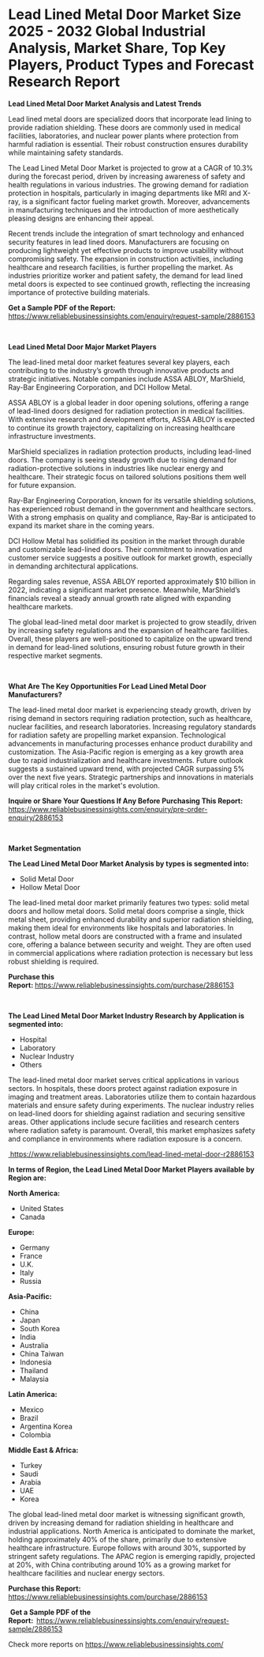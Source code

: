 <p><h1>Lead Lined Metal Door Market Size 2025 - 2032 Global Industrial Analysis, Market Share, Top Key Players, Product Types and Forecast Research Report</h1></p><p><strong>Lead Lined Metal Door Market Analysis and Latest Trends</strong></p>
<p><p>Lead lined metal doors are specialized doors that incorporate lead lining to provide radiation shielding. These doors are commonly used in medical facilities, laboratories, and nuclear power plants where protection from harmful radiation is essential. Their robust construction ensures durability while maintaining safety standards.</p><p>The Lead Lined Metal Door Market is projected to grow at a CAGR of 10.3% during the forecast period, driven by increasing awareness of safety and health regulations in various industries. The growing demand for radiation protection in hospitals, particularly in imaging departments like MRI and X-ray, is a significant factor fueling market growth. Moreover, advancements in manufacturing techniques and the introduction of more aesthetically pleasing designs are enhancing their appeal.</p><p>Recent trends include the integration of smart technology and enhanced security features in lead lined doors. Manufacturers are focusing on producing lightweight yet effective products to improve usability without compromising safety. The expansion in construction activities, including healthcare and research facilities, is further propelling the market. As industries prioritize worker and patient safety, the demand for lead lined metal doors is expected to see continued growth, reflecting the increasing importance of protective building materials.</p></p>
<p><strong>Get a Sample PDF of the Report:&nbsp;</strong> <a href="https://www.reliablebusinessinsights.com/enquiry/request-sample/2886153?utm_campaign=1581&utm_medium=2&utm_source=Github&utm_content=ia&utm_term=13032025&utm_id=lead-lined-metal-door">https://www.reliablebusinessinsights.com/enquiry/request-sample/2886153</a></p>
<p>&nbsp;</p>
<p><strong>Lead Lined Metal Door Major Market Players</strong></p>
<p><p>The lead-lined metal door market features several key players, each contributing to the industry’s growth through innovative products and strategic initiatives. Notable companies include ASSA ABLOY, MarShield, Ray-Bar Engineering Corporation, and DCI Hollow Metal.</p><p>ASSA ABLOY is a global leader in door opening solutions, offering a range of lead-lined doors designed for radiation protection in medical facilities. With extensive research and development efforts, ASSA ABLOY is expected to continue its growth trajectory, capitalizing on increasing healthcare infrastructure investments.</p><p>MarShield specializes in radiation protection products, including lead-lined doors. The company is seeing steady growth due to rising demand for radiation-protective solutions in industries like nuclear energy and healthcare. Their strategic focus on tailored solutions positions them well for future expansion.</p><p>Ray-Bar Engineering Corporation, known for its versatile shielding solutions, has experienced robust demand in the government and healthcare sectors. With a strong emphasis on quality and compliance, Ray-Bar is anticipated to expand its market share in the coming years.</p><p>DCI Hollow Metal has solidified its position in the market through durable and customizable lead-lined doors. Their commitment to innovation and customer service suggests a positive outlook for market growth, especially in demanding architectural applications.</p><p>Regarding sales revenue, ASSA ABLOY reported approximately $10 billion in 2022, indicating a significant market presence. Meanwhile, MarShield’s financials reveal a steady annual growth rate aligned with expanding healthcare markets.</p><p>The global lead-lined metal door market is projected to grow steadily, driven by increasing safety regulations and the expansion of healthcare facilities. Overall, these players are well-positioned to capitalize on the upward trend in demand for lead-lined solutions, ensuring robust future growth in their respective market segments.</p></p>
<p>&nbsp;</p>
<p><strong>What Are The Key Opportunities For Lead Lined Metal Door Manufacturers?</strong></p>
<p><p>The lead-lined metal door market is experiencing steady growth, driven by rising demand in sectors requiring radiation protection, such as healthcare, nuclear facilities, and research laboratories. Increasing regulatory standards for radiation safety are propelling market expansion. Technological advancements in manufacturing processes enhance product durability and customization. The Asia-Pacific region is emerging as a key growth area due to rapid industrialization and healthcare investments. Future outlook suggests a sustained upward trend, with projected CAGR surpassing 5% over the next five years. Strategic partnerships and innovations in materials will play critical roles in the market's evolution.</p></p>
<p><strong>Inquire or Share Your Questions If Any Before Purchasing This Report:</strong> <a href="https://www.reliablebusinessinsights.com/enquiry/pre-order-enquiry/2886153?utm_campaign=1581&utm_medium=2&utm_source=Github&utm_content=ia&utm_term=13032025&utm_id=lead-lined-metal-door">https://www.reliablebusinessinsights.com/enquiry/pre-order-enquiry/2886153</a></p>
<p>&nbsp;</p>
<p><strong>Market Segmentation</strong></p>
<p><strong>The Lead Lined Metal Door Market Analysis by types is segmented into:</strong></p>
<p><ul><li> Solid Metal Door</li><li>Hollow Metal Door </li></ul></p>
<p><p>The lead-lined metal door market primarily features two types: solid metal doors and hollow metal doors. Solid metal doors comprise a single, thick metal sheet, providing enhanced durability and superior radiation shielding, making them ideal for environments like hospitals and laboratories. In contrast, hollow metal doors are constructed with a frame and insulated core, offering a balance between security and weight. They are often used in commercial applications where radiation protection is necessary but less robust shielding is required.</p></p>
<p><strong>Purchase this Report:&nbsp;</strong><a href="https://www.reliablebusinessinsights.com/purchase/2886153?utm_campaign=1581&utm_medium=2&utm_source=Github&utm_content=ia&utm_term=13032025&utm_id=lead-lined-metal-door">https://www.reliablebusinessinsights.com/purchase/2886153</a></p>
<p>&nbsp;</p>
<p><strong>The Lead Lined Metal Door Market Industry Research by Application is segmented into:</strong></p>
<p><ul><li> Hospital</li><li>Laboratory</li><li>Nuclear Industry</li><li>Others </li></ul></p>
<p><p>The lead-lined metal door market serves critical applications in various sectors. In hospitals, these doors protect against radiation exposure in imaging and treatment areas. Laboratories utilize them to contain hazardous materials and ensure safety during experiments. The nuclear industry relies on lead-lined doors for shielding against radiation and securing sensitive areas. Other applications include secure facilities and research centers where radiation safety is paramount. Overall, this market emphasizes safety and compliance in environments where radiation exposure is a concern.</p></p>
<p><a href="https://www.reliablebusinessinsights.com/lead-lined-metal-door-r2886153?utm_campaign=1581&utm_medium=2&utm_source=Github&utm_content=ia&utm_term=13032025&utm_id=lead-lined-metal-door">&nbsp;https://www.reliablebusinessinsights.com/lead-lined-metal-door-r2886153</a></p>
<p><strong>In terms of Region, the Lead Lined Metal Door Market Players available by Region are:</strong></p>
<p>
    <p> <strong> North America: </strong>
        <ul>
            <li>United States</li>
            <li>Canada</li>
        </ul>
        </p> 
    <p> <strong> Europe: </strong>
        <ul>
            <li>Germany</li>
            <li>France</li>
            <li>U.K.</li>
            <li>Italy</li>
            <li>Russia</li>
        </ul>
        </p> 
    <p> <strong> Asia-Pacific: </strong>
        <ul>
            <li>China</li>
            <li>Japan</li>
            <li>South Korea</li>
            <li>India</li>
            <li>Australia</li>
            <li>China Taiwan</li>
            <li>Indonesia</li>
            <li>Thailand</li>
            <li>Malaysia</li>
        </ul>
        </p> 
    <p> <strong> Latin America: </strong>
        <ul>
            <li>Mexico</li>
            <li>Brazil</li>
            <li>Argentina Korea</li>
            <li>Colombia</li>
        </ul>
        </p> 
    <p> <strong> Middle East & Africa: </strong>
        <ul>
            <li>Turkey</li>
            <li>Saudi</li>
            <li>Arabia</li>
            <li>UAE</li>
            <li>Korea</li>
        </ul>
    </p>
    </p>
<p><p>The global lead-lined metal door market is witnessing significant growth, driven by increasing demand for radiation shielding in healthcare and industrial applications. North America is anticipated to dominate the market, holding approximately 40% of the share, primarily due to extensive healthcare infrastructure. Europe follows with around 30%, supported by stringent safety regulations. The APAC region is emerging rapidly, projected at 20%, with China contributing around 10% as a growing market for healthcare facilities and nuclear energy sectors.</p></p>
<p><strong>Purchase this Report: </strong><a href="https://www.reliablebusinessinsights.com/purchase/2886153?utm_campaign=1581&utm_medium=2&utm_source=Github&utm_content=ia&utm_term=13032025&utm_id=lead-lined-metal-door">https://www.reliablebusinessinsights.com/purchase/2886153</a></p>
<p>&nbsp;<strong>Get a Sample PDF of the Report:&nbsp;&nbsp;</strong><a href="https://www.reliablebusinessinsights.com/enquiry/request-sample/2886153?utm_campaign=1581&utm_medium=2&utm_source=Github&utm_content=ia&utm_term=13032025&utm_id=lead-lined-metal-door">https://www.reliablebusinessinsights.com/enquiry/request-sample/2886153</a></p>
<p><strong></strong></p>
<p>Check more reports on <a href="https://www.reliablebusinessinsights.com/?utm_campaign=1581&utm_medium=2&utm_source=Github&utm_content=ia&utm_term=13032025&utm_id=lead-lined-metal-door">https://www.reliablebusinessinsights.com/</a></p>